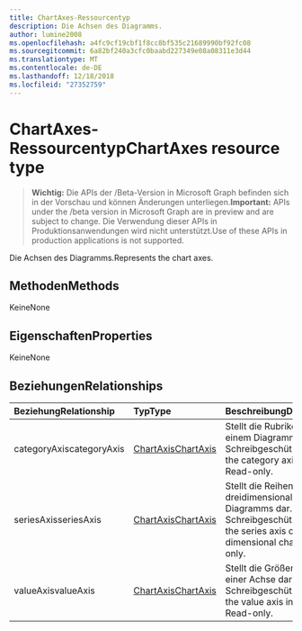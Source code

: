 ```yaml
---
title: ChartAxes-Ressourcentyp
description: Die Achsen des Diagramms.
author: lumine2008
ms.openlocfilehash: a4fc9cf19cbf1f8cc8bf535c21689990bf92fc08
ms.sourcegitcommit: 6a82bf240a3cfc0baabd227349e08a08311e3d44
ms.translationtype: MT
ms.contentlocale: de-DE
ms.lasthandoff: 12/18/2018
ms.locfileid: "27352759"
---
```

# <a name="chartaxes-resource-type"></a><span data-ttu-id="60b84-103">ChartAxes-Ressourcentyp</span><span class="sxs-lookup"><span data-stu-id="60b84-103">ChartAxes resource type</span></span>

> <span data-ttu-id="60b84-104">**Wichtig:** Die APIs der /Beta-Version in Microsoft Graph befinden sich in der Vorschau und können Änderungen unterliegen.</span><span class="sxs-lookup"><span data-stu-id="60b84-104">**Important:** APIs under the /beta version in Microsoft Graph are in preview and are subject to change.</span></span> <span data-ttu-id="60b84-105">Die Verwendung dieser APIs in Produktionsanwendungen wird nicht unterstützt.</span><span class="sxs-lookup"><span data-stu-id="60b84-105">Use of these APIs in production applications is not supported.</span></span>

<span data-ttu-id="60b84-106">Die Achsen des Diagramms.</span><span class="sxs-lookup"><span data-stu-id="60b84-106">Represents the chart axes.</span></span>


## <a name="methods"></a><span data-ttu-id="60b84-107">Methoden</span><span class="sxs-lookup"><span data-stu-id="60b84-107">Methods</span></span>
<span data-ttu-id="60b84-108">Keine</span><span class="sxs-lookup"><span data-stu-id="60b84-108">None</span></span>

## <a name="properties"></a><span data-ttu-id="60b84-109">Eigenschaften</span><span class="sxs-lookup"><span data-stu-id="60b84-109">Properties</span></span>
<span data-ttu-id="60b84-110">Keine</span><span class="sxs-lookup"><span data-stu-id="60b84-110">None</span></span>

## <a name="relationships"></a><span data-ttu-id="60b84-111">Beziehungen</span><span class="sxs-lookup"><span data-stu-id="60b84-111">Relationships</span></span>
| <span data-ttu-id="60b84-112">Beziehung</span><span class="sxs-lookup"><span data-stu-id="60b84-112">Relationship</span></span> | <span data-ttu-id="60b84-113">Typ</span><span class="sxs-lookup"><span data-stu-id="60b84-113">Type</span></span>   |<span data-ttu-id="60b84-114">Beschreibung</span><span class="sxs-lookup"><span data-stu-id="60b84-114">Description</span></span>|
|:---------------|:--------|:----------|
|<span data-ttu-id="60b84-115">categoryAxis</span><span class="sxs-lookup"><span data-stu-id="60b84-115">categoryAxis</span></span>|[<span data-ttu-id="60b84-116">ChartAxis</span><span class="sxs-lookup"><span data-stu-id="60b84-116">ChartAxis</span></span>](chartaxis.md)|<span data-ttu-id="60b84-p102">Stellt die Rubrikenachse in einem Diagramm dar. Schreibgeschützt.</span><span class="sxs-lookup"><span data-stu-id="60b84-p102">Represents the category axis in a chart. Read-only.</span></span>|
|<span data-ttu-id="60b84-119">seriesAxis</span><span class="sxs-lookup"><span data-stu-id="60b84-119">seriesAxis</span></span>|[<span data-ttu-id="60b84-120">ChartAxis</span><span class="sxs-lookup"><span data-stu-id="60b84-120">ChartAxis</span></span>](chartaxis.md)|<span data-ttu-id="60b84-p103">Stellt die Reihenachse eines dreidimensionalen Diagramms dar. Schreibgeschützt.</span><span class="sxs-lookup"><span data-stu-id="60b84-p103">Represents the series axis of a 3-dimensional chart. Read-only.</span></span>|
|<span data-ttu-id="60b84-123">valueAxis</span><span class="sxs-lookup"><span data-stu-id="60b84-123">valueAxis</span></span>|[<span data-ttu-id="60b84-124">ChartAxis</span><span class="sxs-lookup"><span data-stu-id="60b84-124">ChartAxis</span></span>](chartaxis.md)|<span data-ttu-id="60b84-p104">Stellt die Größenachse in einer Achse dar. Schreibgeschützt.</span><span class="sxs-lookup"><span data-stu-id="60b84-p104">Represents the value axis in an axis. Read-only.</span></span>|

<!-- uuid: 8fcb5dbc-d5aa-4681-8e31-b001d5168d79
2015-10-25 14:57:30 UTC -->
<!-- {
  "type": "#page.annotation",
  "description": "ChartAxes resource",
  "keywords": "",
  "section": "documentation",
  "tocPath": ""
}-->